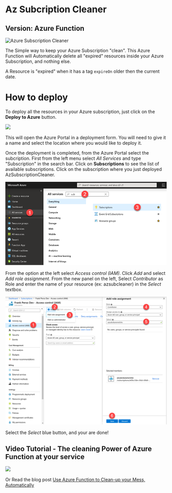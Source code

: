 # Az Subcription Cleaner

## Version: Azure Function

![Azure Subscription Cleaner](https://github.com/FBoucher/AzSubcriptionCleaner/blob/master/medias/AzSubscriptionCleaner.png?raw=true)

The Simple way to keep your Azure Subscription "clean". This Azure Function will Automatically delete all "expired" resources inside your Azure Subscription, and nothing else.

A Resource is "expired" when it has a tag `expireOn` older then the current date.

# How to deploy

To deploy all the resources in your Azure subscription, just click on the **Deploy to Azure** button.

<a href="https://portal.azure.com/#create/Microsoft.Template/uri/https%3A%2F%2Fraw.githubusercontent.com%2FFBoucher%2FAzSubcriptionCleaner%2Fmaster%2Fdeployment%2FdeployFuncAzure.json?WT.mc_id=azsubcleaner-github-frbouche" target="_blank"><img src="https://azuredeploy.net/deploybutton.png"/></a>

This will open the Azure Portal in a deployment form. You will need to give it a name and select the location where you would like to deploy it. 

Once the deployment is completed, from the Azure Portal select the subcription. First from the left menu select *All Services* and type "Subscription" in the search bar. Click on **Subscriptions** to see the list of available subscriptions.  Click on the subscription where you just deployed AzSubscriptionCleaner.

!["Select Subscription"][selectSubscription]

From the option at the left select *Access control (IAM)*. Click *Add* and select *Add role assignment*. From the new panel on the left, Select *Contributor* as Role and enter the name of your resource (ex: azsubcleaner) in the *Select* textbox.

!["Assign Role"][AssignRole]

Select the *Select* blue button, and your are done!


## Video Tutorial - The cleaning Power of Azure Function at your service

<a href="https://www.youtube.com/watch?v=kbM8zwvUpkg" target="blank"><img src="https://thepracticaldev.s3.amazonaws.com/i/qu41aa3tqgjjxafby6jf.png"/></a>

Or Read the blog post [Use Azure Function to Clean-up your Mess, Automatically](https://dev.to/azure/use-azure-function-to-clean-up-your-mess-automatically-3h29)

[selectSubscription]: ../medias/selectSubscription.png 
[AssignRole]: ../medias/AssignRole.png 


